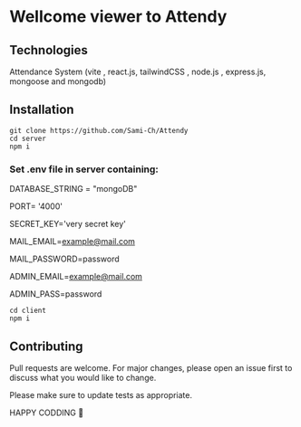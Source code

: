 # Wellcome viewer to Attendy
## Technologies
Attendance System (vite , react.js, tailwindCSS , node.js , express.js, mongoose and mongodb)
## Installation
    git clone https://github.com/Sami-Ch/Attendy
    cd server
    npm i
### Set .env file in server containing:

DATABASE_STRING = "mongoDB"

PORT= '4000'

SECRET_KEY='very secret key'

MAIL_EMAIL=example@mail.com

MAIL_PASSWORD=password

ADMIN_EMAIL=example@mail.com

ADMIN_PASS=password

```
cd client
npm i
```

## Contributing

Pull requests are welcome. For major changes, please open an issue first
to discuss what you would like to change.


Please make sure to update tests as appropriate.


HAPPY CODDING 🤗




